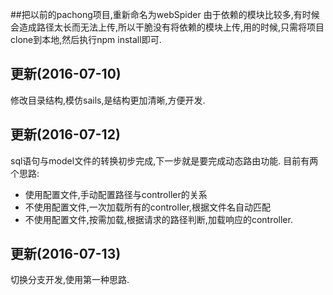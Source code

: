 ##把以前的pachong项目,重新命名为webSpider
由于依赖的模块比较多,有时候会造成路径太长而无法上传,所以干脆没有将依赖的模块上传,用的时候,只需将项目clone到本地,然后执行npm install即可.
## 更新(2016-07-10)
修改目录结构,模仿sails,是结构更加清晰,方便开发.
## 更新(2016-07-12)
sql语句与model文件的转换初步完成,下一步就是要完成动态路由功能.
目前有两个思路:
* 使用配置文件,手动配置路径与controller的关系
* 不使用配置文件,一次加载所有的controller,根据文件名自动匹配
* 不使用配置文件,按需加载,根据请求的路径判断,加载响应的controller.
## 更新(2016-07-13)
切换分支开发,使用第一种思路.
